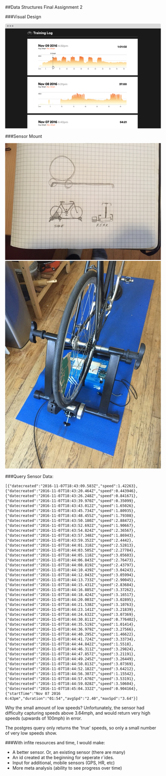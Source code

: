 ##Data Structures Final Assignment 2

###Visual Design

![](mockup.png)

###Sensor Mount

![](bike-sketch.JPG)
![](bike.jpg)

###Query Sensor Data:

```
[{"datecreated":"2016-11-07T18:43:09.583Z","speed":1.42263},
{"datecreated":"2016-11-07T18:43:20.464Z","speed":0.443946},
{"datecreated":"2016-11-07T18:43:26.248Z","speed":0.841671},
{"datecreated":"2016-11-07T18:43:39.970Z","speed":0.35099},
{"datecreated":"2016-11-07T18:43:43.012Z","speed":1.65026},
{"datecreated":"2016-11-07T18:43:45.734Z","speed":1.80935},
{"datecreated":"2016-11-07T18:43:48.455Z","speed":1.79308},
{"datecreated":"2016-11-07T18:43:50.180Z","speed":2.88472},
{"datecreated":"2016-11-07T18:43:52.692Z","speed":1.90667},
{"datecreated":"2016-11-07T18:43:54.824Z","speed":2.36567},
{"datecreated":"2016-11-07T18:43:57.348Z","speed":1.86943},
{"datecreated":"2016-11-07T18:43:59.352Z","speed":2.4442},
{"datecreated":"2016-11-07T18:44:01.318Z","speed":2.52813},
{"datecreated":"2016-11-07T18:44:03.505Z","speed":2.27784},
{"datecreated":"2016-11-07T18:44:05.118Z","speed":3.05603},
{"datecreated":"2016-11-07T18:44:06.843Z","speed":2.76473},
{"datecreated":"2016-11-07T18:44:08.819Z","speed":2.43797},
{"datecreated":"2016-11-07T18:44:10.439Z","speed":3.04243},
{"datecreated":"2016-11-07T18:44:12.043Z","speed":3.05994},
{"datecreated":"2016-11-07T18:44:13.733Z","speed":2.90045},
{"datecreated":"2016-11-07T18:44:15.431Z","speed":2.83684},
{"datecreated":"2016-11-07T18:44:16.885Z","speed":3.37262},
{"datecreated":"2016-11-07T18:44:18.424Z","speed":3.16517},
{"datecreated":"2016-11-07T18:44:20.003Z","speed":3.02895},
{"datecreated":"2016-11-07T18:44:21.538Z","speed":3.10763},
{"datecreated":"2016-11-07T18:44:23.141Z","speed":3.21839},
{"datecreated":"2016-11-07T18:44:24.632Z","speed":3.07369},
{"datecreated":"2016-11-07T18:44:30.811Z","speed":0.776402},
{"datecreated":"2016-11-07T18:44:35.519Z","speed":1.01414},
{"datecreated":"2016-11-07T18:44:36.979Z","speed":3.27566},
{"datecreated":"2016-11-07T18:44:40.295Z","speed":1.46622},
{"datecreated":"2016-11-07T18:44:41.724Z","speed":3.33734},
{"datecreated":"2016-11-07T18:44:44.842Z","speed":1.5518},
{"datecreated":"2016-11-07T18:44:46.311Z","speed":3.29824},
{"datecreated":"2016-11-07T18:44:47.857Z","speed":3.21191},
{"datecreated":"2016-11-07T18:44:49.245Z","speed":3.26449},
{"datecreated":"2016-11-07T18:44:50.813Z","speed":3.07369},
{"datecreated":"2016-11-07T18:44:52.182Z","speed":3.64212},
{"datecreated":"2016-11-07T18:44:56.307Z","speed":1.15542},
{"datecreated":"2016-11-07T18:44:57.670Z","speed":3.53191},
{"datecreated":"2016-11-07T18:44:59.028Z","speed":3.50604},
{"datecreated":"2016-11-07T18:45:04.332Z","speed":0.904164},
{"startTime":"Nov 07 2016 6:43pm","duration":"01:54","avgSpd":"2.40","maxSpd":"3.64"}]
```

Why the small amount of low speeds? Unfortunately, the sensor had difficulty capturing speeds above 3.64mph, and would return very high speeds (upwards of 100mph) in error.

The postgres query only returns the 'true' speeds, so only a small number of very low speeds show.

###With infite resources and time, I would make:

- A better sensor. Or, an existing sensor (there are many)
- An id created at the beginning for seperate r`ides.
- Input for additional, mobile sensors (GPS, HR, etc)
- More meta analysis (ability to see progress over time)